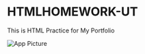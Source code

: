 # HTMLHOMEWORK-UT
This is HTML Practice for My Portfolio

![App Picture]("https://raw.github.com/chelseamcgovern/HTMLHOMEWORK-UT/blob/master/TheSpookySpectator.PNG")
